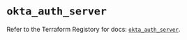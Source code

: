 # `okta_auth_server`

Refer to the Terraform Registory for docs: [`okta_auth_server`](https://registry.terraform.io/providers/okta/okta/4.0.1/docs/resources/auth_server).
